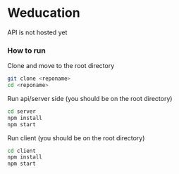 # Weducation

API is not hosted yet

### How to run
Clone and move to the root directory
```sh
git clone <reponame>
cd <reponame>
```
Run api/server side (you should be on the root directory)
```sh
cd server
npm install
npm start
```
Run client (you should be on the root directory)
```sh
cd client
npm install
npm start
```

